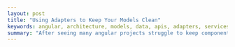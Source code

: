 ```yaml
---
layout: post
title: "Using Adapters to Keep Your Models Clean"
keywords: angular, architecture, models, data, apis, adapters, services, classes
summary: "After seeing many angular projects struggle to keep components and services clean, I've finally found a pattern that helps keep things in order."
---
```


